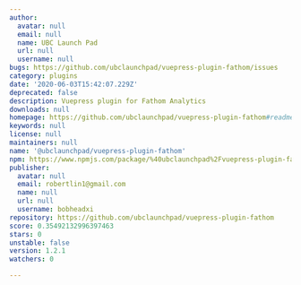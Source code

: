 ```yaml
---
author:
  avatar: null
  email: null
  name: UBC Launch Pad
  url: null
  username: null
bugs: https://github.com/ubclaunchpad/vuepress-plugin-fathom/issues
category: plugins
date: '2020-06-03T15:42:07.229Z'
deprecated: false
description: Vuepress plugin for Fathom Analytics
downloads: null
homepage: https://github.com/ubclaunchpad/vuepress-plugin-fathom#readme
keywords: null
license: null
maintainers: null
name: '@ubclaunchpad/vuepress-plugin-fathom'
npm: https://www.npmjs.com/package/%40ubclaunchpad%2Fvuepress-plugin-fathom
publisher:
  avatar: null
  email: robertlin1@gmail.com
  name: null
  url: null
  username: bobheadxi
repository: https://github.com/ubclaunchpad/vuepress-plugin-fathom
score: 0.35492132996397463
stars: 0
unstable: false
version: 1.2.1
watchers: 0

---
```



